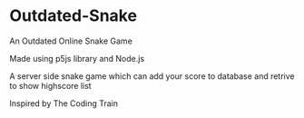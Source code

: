 # Outdated-Snake
An Outdated Online Snake Game

Made using p5js library and Node.js

A server side snake game which can add your score to database and retrive to show highscore list

Inspired by The Coding Train
